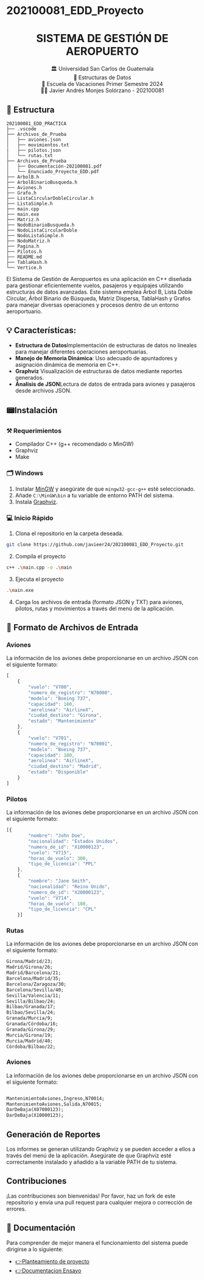# 202100081_EDD_Proyecto
# <div align="center"> SISTEMA DE GESTIÓN DE AEROPUERTO </div>
<div align="center"> 🏛 Universidad San Carlos de Guatemala</div>
<div align="center">
📕  Estructuras de Datos
</div>
<div align="center"> 📆 Escuela de Vacaciones Primer Semestre 2024</div>

<div align="center">
🙍‍♂️ Javier Andrés Monjes Solórzano -  202100081
</div>

## 🔨 Estructura
~~~
202100081_EDD_PRACTICA
├── .vscode
├── Archivos_de_Prueba
│   ├── aviones.json
│   ├── movimientos.txt
|   ├── pilotos.json
│   └── rutas.txt
├── Archivos_de_Prueba
│   ├── Documentación-202100081.pdf
│   └── Enunciado_Proyecto_EDD.pdf
├── ArbolB.h
├── ArbolBinarioBusqueda.h
├── Aviones.h
├── Grafo.h
├── ListaCircularDobleCircular.h
├── ListaSimple.h
├── main.cpp
├── main.exe
├── Matriz.h
├── NodoBinarioBusqueda.h
├── NodoListaCircularDoble
├── NodoListaSimple.h
├── NodoMatriz.h
├── Pagina.h
├── Pilotos.h
├── README.md
├── TablaHash.h
└── Vertice.h

~~~
El Sistema de Gestión de Aeropuertos es una aplicación en C++ diseñada para gestionar eficientemente vuelos, pasajeros y equipajes utilizando estructuras de datos avanzadas. Este sistema emplea Árbol B, Lista Doble Circular, Árbol Binario de Búsqueda, Matriz Dispersa, TablaHash y Grafos para manejar diversas operaciones y procesos dentro de un entorno aeroportuario.


## 💡 Características:
- **Estructura de Datos**Implementación de estructuras de datos no lineales para manejar diferentes operaciones aeroportuarias.
- **Manejo de Memoria Dinámica**: Uso adecuado de apuntadores y asignación dinámica de memoria en C++.
- **Graphviz** Visualización de estructuras de datos mediante reportes generados.
- **Ánalisis de JSON**Lectura de datos de entrada para aviones y pasajeros desde archivos JSON.

## 📟Instalación 
 ### ⚒  Requerimientos
- Compilador C++ (g++ recomendado o MinGW)
- Graphviz
- Make


### 🗂 Windows
1. Instalar [MinGW](https://sourceforge.net/projects/mingw/) y asegúrate de que `mingw32-gcc-g++` esté seleccionado.
2. Añade `C:\MinGW\bin` a tu variable de entorno PATH del sistema.
3. Instala [Graphviz](https://graphviz.org/download/).

### 💻 Inicio Rápido
1. Clona el repositorio en la carpeta deseada.
```sh
git clone https://github.com/javieer24/202100081_EDD_Proyecto.git
```
2. Compila el proyecto
```sh
c++ .\main.cpp -o .\main
```

3. Ejecuta el proyecto 
```sh
.\main.exe
```

4. Carga los archivos de entrada (formato JSON y TXT) para aviones, pilotos, rutas y movimientos a través del menú de la aplicación.
   
## 📁 Formato de Archivos de Entrada

### Aviones
La información de los aviones debe proporcionarse en un archivo JSON con el siguiente formato:
``` js
[
    {
        "vuelo": "V700",
        "numero_de_registro": "N70000",
        "modelo": "Boeing 737",
        "capacidad": 180,
        "aerolinea": "AirlineX",
        "ciudad_destino": "Girona",
        "estado": "Mantenimiento"
    },
    {
        "vuelo": "V701",
        "numero_de_registro": "N70001",
        "modelo": "Boeing 737",
        "capacidad": 180,
        "aerolinea": "AirlineX",
        "ciudad_destino": "Madrid",
        "estado": "Disponible"
    }
]
```
### Pilotos
La información de los aviones debe proporcionarse en un archivo JSON con el siguiente formato:
``` js
[{
        "nombre": "John Doe",
        "nacionalidad": "Estados Unidos",
        "numero_de_id": "X10000123",
        "vuelo": "V715",
        "horas_de_vuelo": 300,
        "tipo_de_licencia": "PPL"
    },
    {
        "nombre": "Jane Smith",
        "nacionalidad": "Reino Unido",
        "numero_de_id": "X20000123",
        "vuelo": "V714",
        "horas_de_vuelo": 100,
        "tipo_de_licencia": "CPL"
    }]
```
### Rutas
La información de los aviones debe proporcionarse en un archivo JSON con el siguiente formato:
``` txt
Girona/Madrid/23;
Madrid/Girona/26;
Madrid/Barcelona/21;
Barcelona/Madrid/35;
Barcelona/Zaragoza/30;
Barcelona/Sevilla/40;
Sevilla/Valencia/11;
Sevilla/Bilbao/24;
Bilbao/Granada/17;
Bilbao/Sevilla/24;
Granada/Murcia/9;
Granada/Córdoba/16;
Granada/Girona/29;
Murcia/Girona/19;
Murcia/Madrid/40;
Córdoba/Bilbao/22;
```
### Aviones
La información de los aviones debe proporcionarse en un archivo JSON con el siguiente formato:
``` txt

MantenimientoAviones,Ingreso,N70014;
MantenimientoAviones,Salida,N70015;
DarDeBaja(X07000123);
DarDeBaja(X10000123);

```
## Generación de Reportes
Los informes se generan utilizando Graphviz y se pueden acceder a ellos a través del menú de la aplicación. Asegúrate de que Graphviz esté correctamente instalado y añadido a la variable PATH de tu sistema.

## Contribuciones
¡Las contribuciones son bienvenidas! Por favor, haz un fork de este repositorio y envía una pull request para cualquier mejora o corrección de errores.

## 📖 Documentación
Para comprender de mejor manera el funcionamiento del sistema puede dirigirse a lo siguiente:
    <ul>
       <li><a href="https://github.com/javieer24/202100081_EDD_Proyecto/blob/main/Documentaci%C3%B3n/Enunciado_Proyecto_EDD.pdf" target="_blank">:point_right:Planteamiento de proyecto</a></li>
        <li><a href="https://github.com/javieer24/202100081_EDD_Proyecto/blob/main/Documentaci%C3%B3n/Documentaci%C3%B3n-202100081.pdf" target="_blank">:point_right:Documentacion Ensayo</a></li>
    </ul>